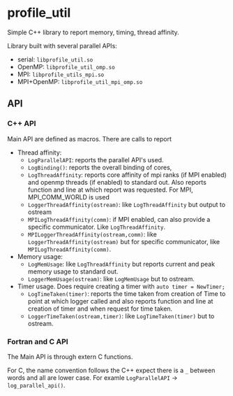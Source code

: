 # profile_util
Simple C++ library to report memory, timing, thread affinity. 

Library built with several parallel APIs: 
- serial: `libprofile_util.so`
- OpenMP: `libprofile_util_omp.so`
- MPI: `libprofile_utils_mpi.so`
- MPI+OpenMP: `libprofile_util_mpi_omp.so`

## API

### C++ API

Main API are defined as macros. There are calls to report 
- Thread affinity: 
    - `LogParallelAPI`: reports the parallel API's used. 
    - `LogBinding()`: reports the overall binding of cores,
    - `LogThreadAffinity`: reports core affinity of  mpi ranks (if MPI enabled) and openmp threads (if enabled) to standard out. Also reports function and line at which report was requested. For MPI, MPI_COMM_WORLD is used
    - `LoggerThreadAffinity(ostream)`: like `LogThreadAffinity` but output to ostream
    - `MPILogThreadAffinity(comm)`: if MPI enabled, can also provide a specific communicator. Like `LogThreadAffinity`. 
    - `MPILoggerThreadAffinity(ostream,comm)`: like `LoggerThreadAffinity(ostream)` but for specific communicator, like `MPILogThreadAffinity(comm)`.
- Memory usage:
    - `LogMemUsage`: like `LogThreadAffinity` but reports current and peak memory usage to standard out.
    - `LoggerMemUsage(ostream)`: like `LogMemUsage` but to ostream. 
- Timer usage. Does require creating a timer with `auto timer = NewTimer;`
    - `LogTimeTaken(timer)`: reports the time taken from creation of Time to point at which logger called and also reports function and line at creation of timer and when request for time taken. 
    - `LoggerTimeTaken(ostream,timer)`: like `LogTimeTaken(timer)` but to ostream. 
 

### Fortran and C API

The Main API is through extern C functions. 

For C, the name convention follows the C++ expect there is a `_` between words and all are lower case. For examle `LogParallelAPI` -> `log_parallel_api()`.
